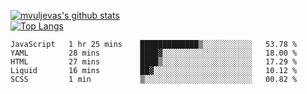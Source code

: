 [![mvuljevas's github stats](https://github-readme-stats.vercel.app/api?username=mvuljevas&show_icons=true&theme=dracula)](https://www.mvuljevas.com)
<br>
[![Top Langs](https://github-readme-stats.vercel.app/api/top-langs/?username=mvuljevas&theme=dracula)](https://www.mvuljevas.com)

<!--START_SECTION:waka-->
```text
JavaScript   1 hr 25 mins    █████████████▒░░░░░░░░░░░   53.78 % 
YAML         28 mins         ████▓░░░░░░░░░░░░░░░░░░░░   18.00 % 
HTML         27 mins         ████▒░░░░░░░░░░░░░░░░░░░░   17.29 % 
Liquid       16 mins         ██▓░░░░░░░░░░░░░░░░░░░░░░   10.12 % 
SCSS         1 min           ▒░░░░░░░░░░░░░░░░░░░░░░░░   00.82 % 
```
<!--END_SECTION:waka-->
